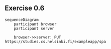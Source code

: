 ## Exercise 0.6
```mermaid
sequenceDiagram
    participant browser
    participant server

    browser->>server: PUT https://studies.cs.helsinki.fi/exampleapp/spa
```
